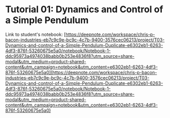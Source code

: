 # Tutorial 01: Dynamics and Control of a Simple Pendulum

Link to student's notebook: [https://deepnote.com/workspace/chris-p-bacon-industries-eb7c9c9e-bc9c-4c7b-9400-3576cec06213/project/T03-Dynamics-and-control-of-a-Simple-Pendulum-Duplicate-e6302eb1-6263-4df3-876f-53260675e5a0/notebook/Notebook-1-ddc95973a4974038babb0b253e4836f8?utm_source=share-modal&utm_medium=product-shared-content&utm_campaign=notebook&utm_content=e6302eb1-6263-4df3-876f-53260675e5a0](https://deepnote.com/workspace/chris-p-bacon-industries-eb7c9c9e-bc9c-4c7b-9400-3576cec06213/project/T03-Dynamics-and-control-of-a-Simple-Pendulum-Duplicate-e6302eb1-6263-4df3-876f-53260675e5a0/notebook/Notebook-1-ddc95973a4974038babb0b253e4836f8?utm_source=share-modal&utm_medium=product-shared-content&utm_campaign=notebook&utm_content=e6302eb1-6263-4df3-876f-53260675e5a0)